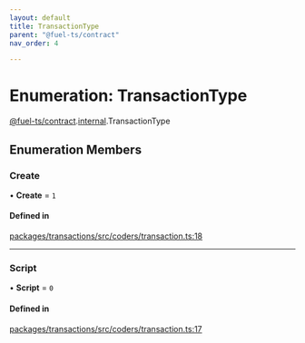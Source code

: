 ```yaml
---
layout: default
title: TransactionType
parent: "@fuel-ts/contract"
nav_order: 4

---
```


# Enumeration: TransactionType

[@fuel-ts/contract](../index.md).[internal](../namespaces/internal.md).TransactionType

## Enumeration Members

### Create

• **Create** = ``1``

#### Defined in

[packages/transactions/src/coders/transaction.ts:18](https://github.com/FuelLabs/fuels-ts/blob/master/packages/transactions/src/coders/transaction.ts#L18)

___

### Script

• **Script** = ``0``

#### Defined in

[packages/transactions/src/coders/transaction.ts:17](https://github.com/FuelLabs/fuels-ts/blob/master/packages/transactions/src/coders/transaction.ts#L17)
